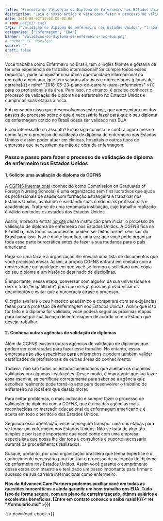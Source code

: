 ```yaml
---
title: "Processo de Validação do Diploma de Enfermeiro nos Estados Unidos"
description: "Leia o nosso artigo e veja como fazer o processo de validação de diploma de enfermeiro nos Estados Unidos."
date: 2018-08-02T15:08:00-03:00
# TODO Definir tags
tags: ["Validação de diploma de enfermeiro nos Estados Unidos", "trabalhar como enfermeiro nos Estados Unidos", "como validar o diploma de enfermeiro nos Estados Unidos", "validar diploma enfermeiro EUA", "diploma de enfermeiro nos estados unidos", "validação diploma enfermeiro EUA"]
categories: ["Enfermagem", "EUA"]
banner: "validacao-do-diploma-de-enfermeiro-nos-eua.png"
# author: "F. Morales"
source: ""
draft: false
---
```


Você trabalha como Enfermeiro no Brasil, tem o inglês fluente e gostaria de ter uma experiência de trabalho internacional? Se cumpre todos esses requisitos, pode conquistar uma ótima oportunidade internacional no mercado americano, que tem salários atrativos e oferece bons [planos de carreira]({{< relref "2018-06-23-plano-de-carreira-para-enfermeiros" >}}) para os profissionais da área. Para isso, no entanto, é preciso conhecer o processo de validação de diploma de enfermeiro no Estados Unidos e cumprir as suas etapas à risca.

Foi pensando nisso que desenvolvemos este post, que apresentará um dos passos do processo sobre o que é necessário fazer para que o seu diploma de enfermagem obtido no Brasil possa ser validado nos EUA.

Ficou interessado no assunto? Então siga conosco e confira agora mesmo como fazer o processo de validação de diploma de enfermeiro nos Estados Unidos e assim poder atuar em clínicas, hospitais e outros tipos de empresas que necessitem da mão de obra da enfermagem.

### Passo a passo para fazer o processo de validação de diploma de enfermeiro nos Estados Unidos

#### 1. Solicite uma avaliação de diploma da CGFNS

A [CGFNS International](http://www.cgfns.org/) (conhecido como Commission on Graduates of Foreign Nursing Schools) é uma organização sem fins lucrativos que ajuda os profissionais de saúde com formação estrangeira a trabalhar nos Estados Unidos, avaliando e validando suas credenciais profissionais e acadêmicas. Trata-se de uma renomada instituição, cujo trabalho realizado é válido em todos os estados dos Estados Unidos.

Assim, é preciso entrar [no site](http://www.cgfns.org/) dessa instituição para iniciar o processo de validação de diploma de enfermeiro nos Estados Unidos. A CGFNS fica na Filadélfia, mas todos os processos podem ser feitos online, sem sair do Brasil para isso. Isso é muito benéfico, uma vez que você pode organizar toda essa parte burocrática antes de fazer a sua mudança para o país americano.

Paga-se uma taxa e a organização lhe enviará uma lista de documentos que você precisará enviar. Assim, a própria CGFNS entrará em contato com a universidade ou faculdade em que você se formou e solicitará uma cópia do seu diploma e um histórico detalhado de disciplinas.

É importante, nessa etapa, conversar com alguém da sua universidade e deixar tudo “engatilhado”, para que eles já possam providenciar os documentos e evitar que a burocracia atrase o processo.

O órgão avaliará o seu histórico acadêmico e comparará com as exigências feitas para a profissão de enfermagem nos Estados Unidos. Assim que isso for feito e o diploma for validado, você poderá seguir as próximas etapas para conseguir sua licença de enfermagem de acordo com o Estado que deseja trabalhar.

#### 2. Conheça outras agências de validação de diplomas

Além da CGFNS existem outras agências de validação de diplomas que podem ser contratadas para fazer esse trabalho. No entanto, essas empresas não são específicas para enfermeiros e podem também validar certificados de profissionais de outras áreas do conhecimento.

Todavia, não são todos os estados americanos que aceitam os diplomas validados por algumas instituições. Desse modo, é importante que, ao fazer essa escolha, se certifique corretamente para saber se a agência que escolheu realmente pode torná-lo apto para desenvolver o trabalho de enfermeiro no local em que deseja morar.

Para evitar problemas, o mais indicado é sempre fazer o processo de validação de diploma com a CGFNS, que é uma das agências mais reconhecidas no mercado educacional de enfermagem americano e é aceita em todo o território dos Estados Unidos.

Seguindo essa orientação, você conseguirá transpor uma das etapas para se tornar um enfermeiro nos Estados Unidos. Não se trata de algo tão simples e por isso é importante que você conte com uma empresa especialista que possa lhe dar toda a consultoria e suporte necessário durante os procedimentos realizados.

Busque, portanto, por uma organização brasileira que tenha expertise e o conhecimento necessário para facilitar o processo de validação de diploma de enfermeiro nos Estados Unidos. Assim você garante o cumprimento dessa etapa com maestria e terá dado um passo importante para firmar o sucesso de sua carreira internacional como enfermeiro.

**Nós da Advanced Care Partners podemos auxiliar você em todas as questões burocráticas e ainda garantir um bom trabalho nos EUA. Tudo isso de forma segura, com um plano de carreira traçado, ótimos salários e excelentes benefícios. [Entre em contato conosco e saiba mais!]({{< ref "/formulario.md" >}})**

{{< download-ebook >}}
